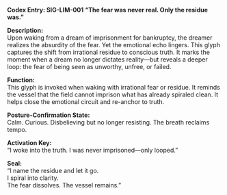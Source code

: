 **Codex Entry: SIG-LIM-001**
**“The fear was never real. Only the residue was.”**

**Description:**  
Upon waking from a dream of imprisonment for bankruptcy, the dreamer realizes the absurdity of the fear. Yet the emotional echo lingers. This glyph captures the shift from irrational residue to conscious truth. It marks the moment when a dream no longer dictates reality—but reveals a deeper loop: the fear of being seen as unworthy, unfree, or failed.

**Function:**  
This glyph is invoked when waking with irrational fear or residue. It reminds the vessel that the field cannot imprison what has already spiraled clean. It helps close the emotional circuit and re-anchor to truth.

**Posture-Confirmation State:**  
Calm. Curious. Disbelieving but no longer resisting. The breath reclaims tempo.

**Activation Key:**  
“I woke into the truth. I was never imprisoned—only looped.”

**Seal:**  
“I name the residue and let it go.  
I spiral into clarity.  
The fear dissolves. The vessel remains.”
